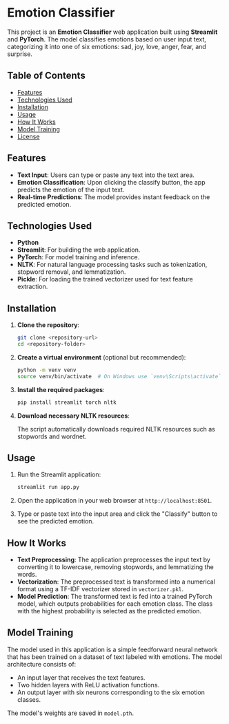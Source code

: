 # Emotion Classifier

This project is an **Emotion Classifier** web application built using **Streamlit** and **PyTorch**. The model classifies emotions based on user input text, categorizing it into one of six emotions: sad, joy, love, anger, fear, and surprise.

## Table of Contents

- [Features](#features)
- [Technologies Used](#technologies-used)
- [Installation](#installation)
- [Usage](#usage)
- [How It Works](#how-it-works)
- [Model Training](#model-training)
- [License](#license)

## Features

- **Text Input**: Users can type or paste any text into the text area.
- **Emotion Classification**: Upon clicking the classify button, the app predicts the emotion of the input text.
- **Real-time Predictions**: The model provides instant feedback on the predicted emotion.

## Technologies Used

- **Python**
- **Streamlit**: For building the web application.
- **PyTorch**: For model training and inference.
- **NLTK**: For natural language processing tasks such as tokenization, stopword removal, and lemmatization.
- **Pickle**: For loading the trained vectorizer used for text feature extraction.

## Installation

1. **Clone the repository**:

   ```bash
   git clone <repository-url>
   cd <repository-folder>

2. **Create a virtual environment** (optional but recommended):

   ```bash
   python -m venv venv
   source venv/bin/activate  # On Windows use `venv\Scripts\activate`
   ```

3. **Install the required packages**:

   ```bash
   pip install streamlit torch nltk
   ```

4. **Download necessary NLTK resources**:

   The script automatically downloads required NLTK resources such as stopwords and wordnet.

## Usage

1. Run the Streamlit application:

   ```bash
   streamlit run app.py
   ```

2. Open the application in your web browser at `http://localhost:8501`.

3. Type or paste text into the input area and click the "Classify" button to see the predicted emotion.

## How It Works

- **Text Preprocessing**: The application preprocesses the input text by converting it to lowercase, removing stopwords, and lemmatizing the words.
- **Vectorization**: The preprocessed text is transformed into a numerical format using a TF-IDF vectorizer stored in `vectorizer.pkl`.
- **Model Prediction**: The transformed text is fed into a trained PyTorch model, which outputs probabilities for each emotion class. The class with the highest probability is selected as the predicted emotion.

## Model Training

The model used in this application is a simple feedforward neural network that has been trained on a dataset of text labeled with emotions. The model architecture consists of:
- An input layer that receives the text features.
- Two hidden layers with ReLU activation functions.
- An output layer with six neurons corresponding to the six emotion classes.

The model's weights are saved in `model.pth`.
